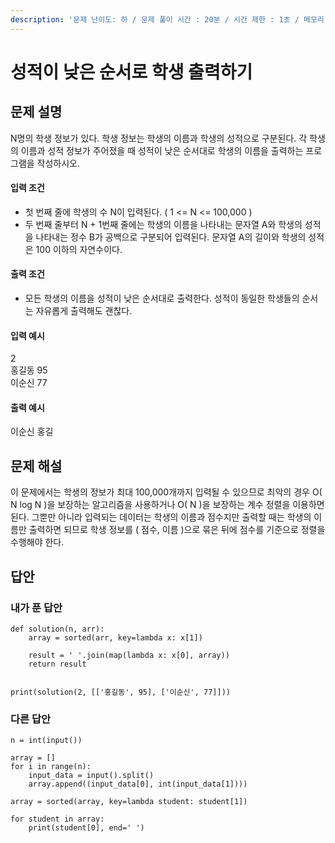 ```yaml
---
description: '문제 난이도: 하 / 문제 풀이 시간 : 20분 / 시간 제한 : 1초 / 메모리 제한 : 128MB'
---
```


# 성적이 낮은 순서로 학생 출력하기

## 문제 설명

N명의 학생 정보가 있다. 학생 정보는 학생의 이름과 학생의 성적으로 구분된다. 각 학생의 이름과 성적 정보가 주어졌을 때 성적이 낮은 순서대로 학생의 이름을 출력하는 프로그램을 작성하시오.

#### 입력 조건

* 첫 번째 줄에 학생의 수 N이 입력된다. \( 1 &lt;= N &lt;= 100,000 \)
* 두 번째 줄부터 N + 1번째 줄에는 학생의 이름을 나타내는 문자열 A와 학생의 성적을 나타내는 정수 B가 공백으로 구분되어 입력된다. 문자열 A의 길이와 학생의 성적은 100 이하의 자연수이다.

#### 출력 조건

* 모든 학생의 이름을 성적이 낮은 순서대로 출력한다. 성적이 동일한 학생들의 순서는 자유롭게 출력해도 괜찮다.

#### 입력 예시

2  
홍길동 95  
이순신 77

#### 출력 예시

이순신 홍길



## 문제 해설

이 문제에서는 학생의 정보가 최대 100,000개까지 입력될 수 있으므로 최악의 경우 O\( N log N \)을 보장하는 알고리즘을 사용하거나 O\( N \)을 보장하는 계수 정렬을 이용하면 된다. 그뿐만 아니라 입력되는 데이터는 학생의 이름과 점수지만 출력할 때는 학생의 이름만 출력하면 되므로 학생 정보를 \( 점수, 이름 \)으로 묶은 뒤에 점수를 기준으로 정렬을 수행해야 한다.



## 답안

### 내가 푼 답안

```text
def solution(n, arr):
    array = sorted(arr, key=lambda x: x[1])

    result = ' '.join(map(lambda x: x[0], array))
    return result


print(solution(2, [['홍길동', 95], ['이순신', 77]]))
```



### 다른 답안

```text
n = int(input())

array = []
for i in range(n):
    input_data = input().split()
    array.append((input_data[0], int(input_data[1])))
    
array = sorted(array, key=lambda student: student[1])

for student in array:
    print(student[0], end=' ')
```



